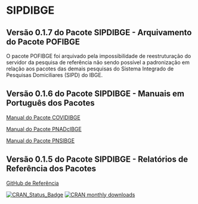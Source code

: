 # SIPDIBGE
## Versão 0.1.7 do Pacote SIPDIBGE - Arquivamento do Pacote POFIBGE

O pacote POFIBGE foi arquivado pela impossibilidade de reestruturação do servidor da pesquisa de referência não sendo possível a padronização em relação aos pacotes das demais pesquisas do Sistema Integrado de Pesquisas Domiciliares (SIPD) do IBGE.

## Versão 0.1.6 do Pacote SIPDIBGE - Manuais em Português dos Pacotes

[Manual do Pacote COVIDIBGE](https://rpubs.com/gabriel-assuncao-ibge/covid)

[Manual do Pacote PNADcIBGE](https://rpubs.com/gabriel-assuncao-ibge/pnadc)

[Manual do Pacote PNSIBGE](https://rpubs.com/gabriel-assuncao-ibge/pns)

## Versão 0.1.5 do Pacote SIPDIBGE - Relatórios de Referência dos Pacotes

[GitHub de Referência](https://github.com/Gabriel-Assuncao)

[![CRAN_Status_Badge](https://www.r-pkg.org/badges/version/SIPDIBGE)](https://cran.r-project.org/package=SIPDIBGE) [![CRAN monthly downloads](https://cranlogs.r-pkg.org/badges/SIPDIBGE "CRAN monthly downloads")](https://cran.r-project.org/package=SIPDIBGE)
